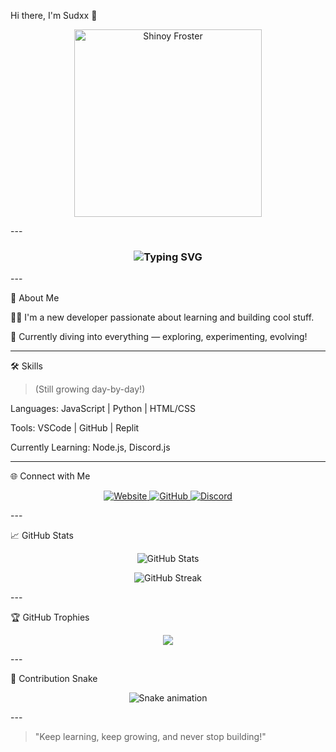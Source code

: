 Hi there, I'm Sudxx 👋

<p align="center">
  <img src="./media/Shinoy Froster.jpg" alt="Shinoy Froster" width="300px" />
</p>
---

<h3 align="center">
  <img src="https://readme-typing-svg.herokuapp.com?font=Fira+Code&size=24&pause=1000&center=true&vCenter=true&multiline=true&width=435&lines=New+Developer;Always+Learning+Something+New!" alt="Typing SVG" />
</h3>
---

🚀 About Me

🧑‍💻 I'm a new developer passionate about learning and building cool stuff.

🌱 Currently diving into everything — exploring, experimenting, evolving!



---

🛠️ Skills

> (Still growing day-by-day!)



Languages: JavaScript | Python | HTML/CSS

Tools: VSCode | GitHub | Replit

Currently Learning: Node.js, Discord.js



---

🌐 Connect with Me

<p align="center">
  <a href="https://top.gg/bot/833248024326963201" target="_blank">
    <img alt="Website" src="https://img.shields.io/badge/Website-Top.gg-blue?style=for-the-badge&logo=google-chrome" />
  </a>
  <a href="https://github.com/ShinoyFroster" target="_blank">
    <img alt="GitHub" src="https://img.shields.io/badge/GitHub-ShinoyFroster-black?style=for-the-badge&logo=github" />
  </a>
  <a href="https://discord.com/users/659644949658075156" target="_blank">
    <img alt="Discord" src="https://img.shields.io/badge/Discord-Sudxx%230001-5865F2?style=for-the-badge&logo=discord&logoColor=white" />
  </a>
</p>
---

📈 GitHub Stats

<p align="center">
  <img src="https://github-readme-stats.vercel.app/api?username=ShinoyFroster&show_icons=true&theme=radical" alt="GitHub Stats" />
</p><p align="center">
  <img src="https://github-readme-streak-stats.herokuapp.com/?user=ShinoyFroster&theme=radical" alt="GitHub Streak" />
</p>
---

🏆 GitHub Trophies

<p align="center">
  <img src="https://github-profile-trophy.vercel.app/?username=ShinoyFroster&theme=radical&no-frame=true&no-bg=true&margin-w=4" />
</p>
---

🐍 Contribution Snake

<p align="center">
  <img src="https://raw.githubusercontent.com/ShinoyFroster/ShinoyFroster/output/github-contribution-grid-snake.svg" alt="Snake animation" />
</p>
---

> "Keep learning, keep growing, and never stop building!"
